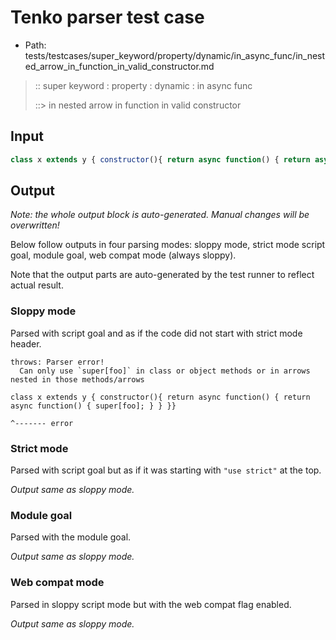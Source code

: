 # Tenko parser test case

- Path: tests/testcases/super_keyword/property/dynamic/in_async_func/in_nested_arrow_in_function_in_valid_constructor.md

> :: super keyword : property : dynamic : in async func
>
> ::> in nested arrow in function in valid constructor

## Input


`````js
class x extends y { constructor(){ return async function() { return async function() { super[foo]; } } }}
`````

## Output

_Note: the whole output block is auto-generated. Manual changes will be overwritten!_

Below follow outputs in four parsing modes: sloppy mode, strict mode script goal, module goal, web compat mode (always sloppy).

Note that the output parts are auto-generated by the test runner to reflect actual result.

### Sloppy mode

Parsed with script goal and as if the code did not start with strict mode header.

`````
throws: Parser error!
  Can only use `super[foo]` in class or object methods or in arrows nested in those methods/arrows

class x extends y { constructor(){ return async function() { return async function() { super[foo]; } } }}
                                                                                            ^------- error
`````

### Strict mode

Parsed with script goal but as if it was starting with `"use strict"` at the top.

_Output same as sloppy mode._

### Module goal

Parsed with the module goal.

_Output same as sloppy mode._

### Web compat mode

Parsed in sloppy script mode but with the web compat flag enabled.

_Output same as sloppy mode._
